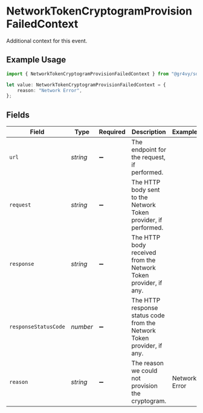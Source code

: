 # NetworkTokenCryptogramProvisionFailedContext

Additional context for this event.

## Example Usage

```typescript
import { NetworkTokenCryptogramProvisionFailedContext } from "@gr4vy/sdk/models/components";

let value: NetworkTokenCryptogramProvisionFailedContext = {
    reason: "Network Error",
};
```

## Fields

| Field                                                                  | Type                                                                   | Required                                                               | Description                                                            | Example                                                                |
| ---------------------------------------------------------------------- | ---------------------------------------------------------------------- | ---------------------------------------------------------------------- | ---------------------------------------------------------------------- | ---------------------------------------------------------------------- |
| `url`                                                                  | *string*                                                               | :heavy_minus_sign:                                                     | The endpoint for the request, if performed.                            |                                                                        |
| `request`                                                              | *string*                                                               | :heavy_minus_sign:                                                     | The HTTP body sent to the Network Token provider, if performed.        |                                                                        |
| `response`                                                             | *string*                                                               | :heavy_minus_sign:                                                     | The HTTP body received from the Network Token provider, if any.        |                                                                        |
| `responseStatusCode`                                                   | *number*                                                               | :heavy_minus_sign:                                                     | The HTTP response status code from the Network Token provider, if any. |                                                                        |
| `reason`                                                               | *string*                                                               | :heavy_minus_sign:                                                     | The reason we could not provision the cryptogram.                      | Network Error                                                          |